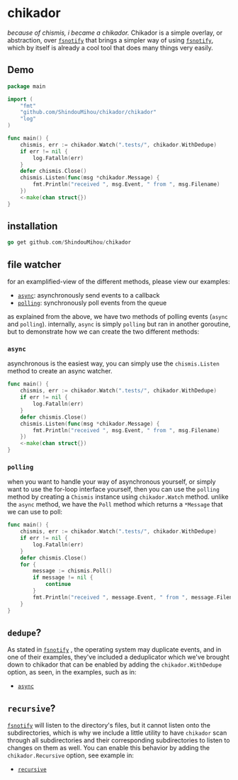 # chikador

*because of chismis, i became a chikador.* Chikador is a simple overlay, or abstraction, over [`fsnotify`](https://github.com/fsnotify/fsnotify) 
that brings a simpler way of using [`fsnotify`](https://github.com/fsnotify/fsnotify), which by itself is already a cool tool that does many 
things very easily.

## Demo
```go
package main

import (
	"fmt"
	"github.com/ShindouMihou/chikador/chikador"
	"log"
)

func main() {
	chismis, err := chikador.Watch(".tests/", chikador.WithDedupe)
	if err != nil {
		log.Fatalln(err)
	}
	defer chismis.Close()
	chismis.Listen(func(msg *chikador.Message) {
		fmt.Println("received ", msg.Event, " from ", msg.Filename)
	})
	<-make(chan struct{})
}
```

## installation
```go
go get github.com/ShindouMihou/chikador
```

## file watcher

for an examplified-view of the different methods, please view our examples:
- [`async`](examples/async): asynchronously send events to a callback
- [`polling`](examples/polling): synchronously poll events from the queue

as explained from the above, we have two methods of polling events (`async` and `polling`). internally, `async` is simply 
`polling` but ran in another goroutine, but to demonstrate how we can create the two different methods:

### `async`

asynchronous is the easiest way, you can simply use the `chismis.Listen` method to create an async watcher.

```go
func main() {
    chismis, err := chikador.Watch(".tests/", chikador.WithDedupe)
    if err != nil {
        log.Fatalln(err)
    }
    defer chismis.Close()
	chismis.Listen(func(msg *chikador.Message) {
        fmt.Println("received ", msg.Event, " from ", msg.Filename)
    })
    <-make(chan struct{})
}
```

### `polling`

when you want to handle your way of asynchronous yourself, or simply want to use the for-loop interface yourself, then 
you can use the `polling` method by creating a `Chismis` instance using `chikador.Watch` method. unlike the `async` 
method, we have the `Poll` method which returns a `*Message` that we can use to poll:
```go
func main() {
    chismis, err := chikador.Watch(".tests/", chikador.WithDedupe)
    if err != nil {
        log.Fatalln(err)
    }
    defer chismis.Close()
    for {
        message := chismis.Poll()
        if message != nil {
            continue
        }
        fmt.Println("received ", message.Event, " from ", message.Filename)
    }
}
```

## `dedupe`?

As stated in [`fsnotify`](https://github.com/fsnotify/fsnotify) , the operating system may duplicate events, and in one of their examples, they've included a 
deduplicator which we've brought down to chikador that can be enabled by adding the `chikador.WithDedupe` option, as seen, 
in the examples, such as in:
- [`async`](examples/async)

## `recursive`?

[`fsnotify`](https://github.com/fsnotify/fsnotify) will listen to the directory's files, but it cannot listen onto the subdirectories, which is why we include a little 
utility to have `chikador` scan through all subdirectories and their corresponding subdirectories to listen to changes on them as well. You can enable this behavior by adding 
the `chikador.Recursive` option, see example in:
- [`recursive`](examples/recursive)